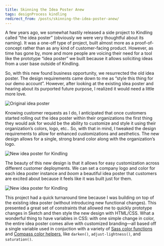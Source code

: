 ```yaml
---
title: Skinning the Idea Poster Anew
tags: designProcess kindling
redirect_from: /posts/skinning-the-idea-poster-anew/
---
```


A few years ago, we somewhat hastily released a side project to Kindling called “the idea poster” (obviously we were very thoughtful about its naming). It was a one-off type of project, built almost more as a proof-of-concept rather than as any kind of customer-facing product. However, as time has gone by, more and more people are voicing their need for a tool like the prototype “idea poster” we built because it allows soliciting ideas from a user base outside of Kindling.

So, with this new found business opportunity, we resurrected the old idea poster. The design requirements came down to me as “style this thing for our demo account”. However, after looking at the existing idea poster and hearing about its purported future purpose, I realized it would need a little more love.

![Original idea poster](https://cdn.jim-nielsen.com/blog/2015/idea-poster-original.png "The original idea poster—almost more of a proof-of-concept that anything else")

Knowing customer requests as I do, I anticipated that once customers started rolling out the idea poster within their organizations the first thing they would ask for would be the ability to customize and style it using their organization’s colors, logo, etc.. So, with that in mind, I tweaked the design requirements to allow for enhanced customizations and aesthetics. The new design allows for a single, strong brand color along with the organization’s logo.

![New idea poster for Kindling](https://cdn.jim-nielsen.com/blog/2015/idea-poster-kindling.png "The new idea poster design, with strong brand colors")

The beauty of this new design is that it allows for easy customization across different customer deployments. We can set a company logo and color for each idea poster instance and *boom* a beautiful idea poster that customers are excited about because it feels like it was built just for them.

![New idea poster for Kindling](https://cdn.jim-nielsen.com/blog/2015/idea-poster-variants.png "Variants of the new idea poster design, which included customizability in colors, imagery, and text.")

This project had a quick turnaround time because I was building on top of the existing idea poster (without introducing new functional changes). This presented a great set of constraints that allowed me to quickly prototype changes in Sketch and then style the new design with HTML/CSS. What a wonderful thing to have variables in CSS: with one simple change in color, the entire idea poster comes alive with customized branding—all based off a single variable used in conjuction with a variety of [Sass color functions](http://sass-lang.com/documentation/Sass/Script/Functions.html) and [Compass color helpers](http://compass-style.org/reference/compass/helpers/colors/), like `darken()`, `adjust-lightness()`, and `saturation()`.
